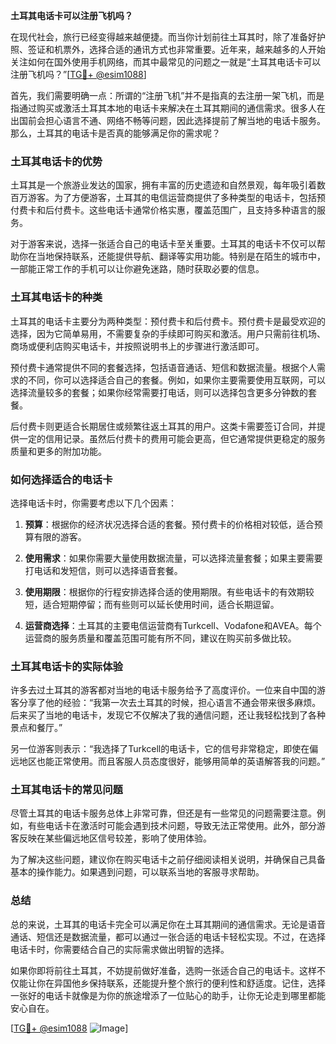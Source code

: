 **土耳其电话卡可以注册飞机吗？**

在现代社会，旅行已经变得越来越便捷。而当你计划前往土耳其时，除了准备好护照、签证和机票外，选择合适的通讯方式也非常重要。近年来，越来越多的人开始关注如何在国外使用手机网络，而其中最常见的问题之一就是“土耳其电话卡可以注册飞机吗？”[[TG💪+ @esim1088](https://t.me/s/esim1088)]

首先，我们需要明确一点：所谓的“注册飞机”并不是指真的去注册一架飞机，而是指通过购买或激活土耳其本地的电话卡来解决在土耳其期间的通信需求。很多人在出国前会担心语言不通、网络不畅等问题，因此选择提前了解当地的电话卡服务。那么，土耳其的电话卡是否真的能够满足你的需求呢？

### 土耳其电话卡的优势

土耳其是一个旅游业发达的国家，拥有丰富的历史遗迹和自然景观，每年吸引着数百万游客。为了方便游客，土耳其的电信运营商提供了多种类型的电话卡，包括预付费卡和后付费卡。这些电话卡通常价格实惠，覆盖范围广，且支持多种语言的服务。

对于游客来说，选择一张适合自己的电话卡至关重要。土耳其的电话卡不仅可以帮助你在当地保持联系，还能提供导航、翻译等实用功能。特别是在陌生的城市中，一部能正常工作的手机可以让你避免迷路，随时获取必要的信息。

### 土耳其电话卡的种类

土耳其的电话卡主要分为两种类型：预付费卡和后付费卡。预付费卡是最受欢迎的选择，因为它简单易用，不需要复杂的手续即可购买和激活。用户只需前往机场、商场或便利店购买电话卡，并按照说明书上的步骤进行激活即可。

预付费卡通常提供不同的套餐选择，包括语音通话、短信和数据流量。根据个人需求的不同，你可以选择适合自己的套餐。例如，如果你主要需要使用互联网，可以选择流量较多的套餐；如果你经常需要打电话，则可以选择包含更多分钟数的套餐。

后付费卡则更适合长期居住或频繁往返土耳其的用户。这类卡需要签订合同，并提供一定的信用记录。虽然后付费卡的费用可能会更高，但它通常提供更稳定的服务质量和更多的附加功能。

### 如何选择适合的电话卡

选择电话卡时，你需要考虑以下几个因素：

1. **预算**：根据你的经济状况选择合适的套餐。预付费卡的价格相对较低，适合预算有限的游客。
   
2. **使用需求**：如果你需要大量使用数据流量，可以选择流量套餐；如果主要需要打电话和发短信，则可以选择语音套餐。

3. **使用期限**：根据你的行程安排选择合适的使用期限。有些电话卡的有效期较短，适合短期停留；而有些则可以延长使用时间，适合长期逗留。

4. **运营商选择**：土耳其的主要电信运营商有Turkcell、Vodafone和AVEA。每个运营商的服务质量和覆盖范围可能有所不同，建议在购买前多做比较。

### 土耳其电话卡的实际体验

许多去过土耳其的游客都对当地的电话卡服务给予了高度评价。一位来自中国的游客分享了他的经验：“我第一次去土耳其的时候，担心语言不通会带来很多麻烦。后来买了当地的电话卡，发现它不仅解决了我的通信问题，还让我轻松找到了各种景点和餐厅。”

另一位游客则表示：“我选择了Turkcell的电话卡，它的信号非常稳定，即使在偏远地区也能正常使用。而且客服人员态度很好，能够用简单的英语解答我的问题。”

### 土耳其电话卡的常见问题

尽管土耳其的电话卡服务总体上非常可靠，但还是有一些常见的问题需要注意。例如，有些电话卡在激活时可能会遇到技术问题，导致无法正常使用。此外，部分游客反映在某些偏远地区信号较差，影响了使用体验。

为了解决这些问题，建议你在购买电话卡之前仔细阅读相关说明，并确保自己具备基本的操作能力。如果遇到问题，可以联系当地的客服寻求帮助。

### 总结

总的来说，土耳其的电话卡完全可以满足你在土耳其期间的通信需求。无论是语音通话、短信还是数据流量，都可以通过一张合适的电话卡轻松实现。不过，在选择电话卡时，你需要结合自己的实际需求做出明智的选择。

如果你即将前往土耳其，不妨提前做好准备，选购一张适合自己的电话卡。这样不仅能让你在异国他乡保持联系，还能提升整个旅行的便利性和舒适度。记住，选择一张好的电话卡就像是为你的旅途增添了一位贴心的助手，让你无论走到哪里都能安心自在。

[[TG💪+ @esim1088](https://t.me/s/esim1088) ![Image](https://i.postimg.cc/4NQfJmqS/Snipaste-2025-05-13-00-14-12.png)]